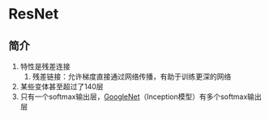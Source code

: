 # ResNet
简介
--

1.  特性是残差连接
    1.  残差链接：允许梯度直接通过网络传播，有助于训练更深的网络
2.  某些变体甚至超过了140层
3.  只有一个softmax输出层，[GoogleNet](GoogleNet_Inception.md)（Inception模型）有多个softmax输出层